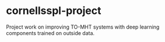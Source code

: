 # cornellsspl-project
Project work on improving TO-MHT systems with deep learning components trained on outside data.
